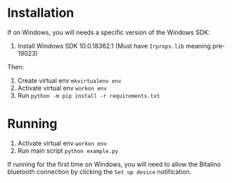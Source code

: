 # Installation

If on Windows, you will needs a specific version of the Windows SDK:
1. Install Windows SDK 10.0.18362.1 (Must have `Irprops.lib` meaning pre-19023)

Then:
1. Create virtual env `mkvirtualenv env`
2. Activate virtual env `workon env`
3. Run `python -m pip install -r requirements.txt`

# Running

1. Activate virtual env `workon env`
2. Run main script `python example.py`

If running for the first time on Windows, you will need to allow the Bitalino bluetooth connection by clicking the `Set up device` notification.
